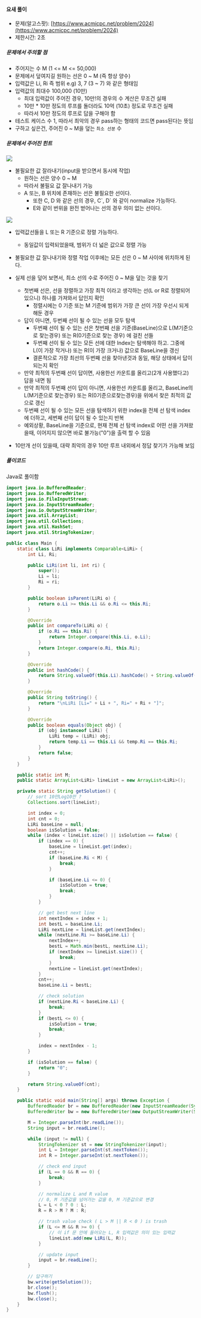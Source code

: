 #### 요새 풀이

* 문제\(알고스팟\): [https://www.acmicpc.net/problem/2024](https://www.acmicpc.net/problem/2024)
* 제한시간: 2초

##### 문제에서 주의할 점

* 주어지는 수 M \(1 &lt;= M &lt;= 50,000\)
* 문제에서 덮여지길 원하는 선은 0 ~ M \(즉 항상 양수\)
* 입력값은 Li, Ri 즉 범위 e.g\) 3, 7 \(3 ~ 7\) 와 같은 형태임
* 입력값의 최대수 100,000 \(10만\)
  * 최대 입력값이 주어진 경우, 10만!의 경우의 수 계산은 무조건 실패
  * 10만 \* 10만 정도의 루프를 돌더라도 10억 \(10초\) 정도로 무조건 실패
  * 따라서 10만 정도의 루프로 답을 구해야 함
* 테스트 케이스 수 1, 따라서 최악의 경우 pass하는 형태의 코드면 pass된다는 뜻임
* 구하고 싶은건, 주어진 0 ~ M을 덮는 `최소 선분` 수

##### 문제에서 주어진 힌트

![](/assets/선분덮기1.png)

* 불필요한 값 잘라내기\(input을 받으면서 동시에 작업\)
  * 원하는 선은 양수 0 ~ M
  * 따라서 불필요 값 잘나내기 가능
  * A 또는, B 위치에 존재하는 선은 불필요한 선이다.
    * 또한 C, D 와 같은 선의 경우, C\`, D\` 와 같이 normalize 가능하다.
    * E와 같이 번위을 완전 벋어나는 선의 경우 의미 없는 선이다.

![](/assets/선분덮기2.png)

* 입력값선들을 L 또는 R 기준으로 정렬 가능하다.
  * 동일값이 입력되었을때, 범위가 더 넓은 값으로 정렬 가능
* 불필요한 값 잘나내기와 정렬 작업 이후에는 모든 선은 0 ~ M 사이에 위치하게 된다.

* 실제 선을 덮어 보면서, 최소 선의 수로 주어진 0 ~ M을 덮는 것을 찾기
  * 첫번째 선은, 선을 정렬하고 가장 최적 이라고 생각하는 선\(L or R로 정렬되어 있으니\) 하나를 가져와서 답인지 확인
    * 정렬시에는 0 기준 또는 M 기준에 범위가 가장 큰 선이 가장 우선시 되게 해둔 경우
  * 답이 아니면, 두번째 선이 될 수 있는 선을 모두 탐색
    * 두번째 선이 될 수 있는 선은 첫번째 선을 기준\(BaseLine\)으로 L\(M기준으로 찾는경우\) 또는 R\(0기준으로 찾는 경우\) 에 걸친 선들
    * 두번째 선이 될 수 있는 모든 선에 대한 Index는 탐색해야 하고. 그중에 L\(이 가장 작거나\) 또는 R\(이 가장 크거나\) 값으로 BaseLine을 갱신
    * 결론적으로 가장 최선의 두번째 선을 찾아낸것과 동일, 해당 상태에서 답이 되는지 확인
  * 만약 최적의 두번째 선이 답이면, 사용한선 카운트를 올리고\(2개 사용했다고\) 답을 내면 됨
  * 만약 최적의 두번째 선이 답이 아니면, 사용한선 카운트를 올리고, BaseLine의 L\(M기준으로 찾는경우\) 또는 R\(0기준으로찾는경우\)을 위에서 찾은 최적의 값으로 갱신
  * 두번째 선이 될 수 있는 모든 선을 탐색하기 위한 index을 전체 선 탐색 index에 더하고, 세번째 선이 답이 될 수 있는지 반복
  * 예외상황, BaseLine을 기준으로, 현재 전체 선 탐색 index로 어떤 선을 가져왔을때, 이어지지 않으면 바로 불가능\("0"\)을 출력 할 수 있음
* 10만개 선이 있을때, 대략 최악의 경우 10만 루프 내외에서 정답 찾기가 가능해 보임

##### 풀이코드

Java로 풀이함

```java
import java.io.BufferedReader;
import java.io.BufferedWriter;
import java.io.FileInputStream;
import java.io.InputStreamReader;
import java.io.OutputStreamWriter;
import java.util.ArrayList;
import java.util.Collections;
import java.util.HashSet;
import java.util.StringTokenizer;

public class Main {
    static class LiRi implements Comparable<LiRi> {
        int Li, Ri;

        public LiRi(int li, int ri) {
            super();
            Li = li;
            Ri = ri;
        }

        public boolean isParent(LiRi o) {
            return o.Li >= this.Li && o.Ri <= this.Ri;
        }

        @Override
        public int compareTo(LiRi o) {
            if (o.Ri == this.Ri) {
                return Integer.compare(this.Li, o.Li);
            }
            return Integer.compare(o.Ri, this.Ri);
        }

        @Override
        public int hashCode() {
            return String.valueOf(this.Li).hashCode() + String.valueOf(this.Ri).hashCode();
        }

        @Override
        public String toString() {
            return "\nLiRi [Li=" + Li + ", Ri=" + Ri + "]";
        }

        @Override
        public boolean equals(Object obj) {
            if (obj instanceof LiRi) {
                LiRi temp = (LiRi) obj;
                return temp.Li == this.Li && temp.Ri == this.Ri;
            }
            return false;
        }
    }

    public static int M;
    public static ArrayList<LiRi> lineList = new ArrayList<LiRi>();

    private static String getSolution() {
        // sort 10만Log10만 ?
        Collections.sort(lineList);

        int index = 0;
        int cnt = 0;
        LiRi baseLine = null;
        boolean isSolution = false;
        while (index < lineList.size() || isSolution == false) {
            if (index == 0) {
                baseLine = lineList.get(index);
                cnt++;
                if (baseLine.Ri < M) {
                    break;
                }

                if (baseLine.Li <= 0) {
                    isSolution = true;
                    break;
                }
            }

            // get best next line
            int nextIndex = index + 1;
            int bestL = baseLine.Li;
            LiRi nextLine = lineList.get(nextIndex);
            while (nextLine.Ri >= baseLine.Li) {
                nextIndex++;
                bestL = Math.min(bestL, nextLine.Li);
                if (nextIndex >= lineList.size()) {
                    break;
                }
                nextLine = lineList.get(nextIndex);
            }
            cnt++;
            baseLine.Li = bestL;

            // check solution
            if (nextLine.Ri < baseLine.Li) {
                break;
            }
            if (bestL <= 0) {
                isSolution = true;
                break;
            }

            index = nextIndex - 1;
        }

        if (isSolution == false) {
            return "0";
        }

        return String.valueOf(cnt);
    }

    public static void main(String[] args) throws Exception {
        BufferedReader br = new BufferedReader(new InputStreamReader(System.in));
        BufferedWriter bw = new BufferedWriter(new OutputStreamWriter(System.out));

        M = Integer.parseInt(br.readLine());
        String input = br.readLine();

        while (input != null) {
            StringTokenizer st = new StringTokenizer(input);
            int L = Integer.parseInt(st.nextToken());
            int R = Integer.parseInt(st.nextToken());

            // check end input
            if (L == 0 && R == 0) {
                break;
            }

            // normalize L and R value
            // 0, M 기준값을 넘어가는 값을 0, M 기준값으로 변경
            L = L < 0 ? 0 : L;
            R = R > M ? M : R;

            // trash value check ( L > M || R < 0 ) is trash
            if (L <= M && R >= 0) {
                // 이 if 문 안에 들어오는 L, R 입력값은 의미 있는 입력값
                lineList.add(new LiRi(L, R));
            }

            // update input
            input = br.readLine();
        }

        // 답구하기
        bw.write(getSolution());
        br.close();
        bw.flush();
        bw.close();
    }
}
```



